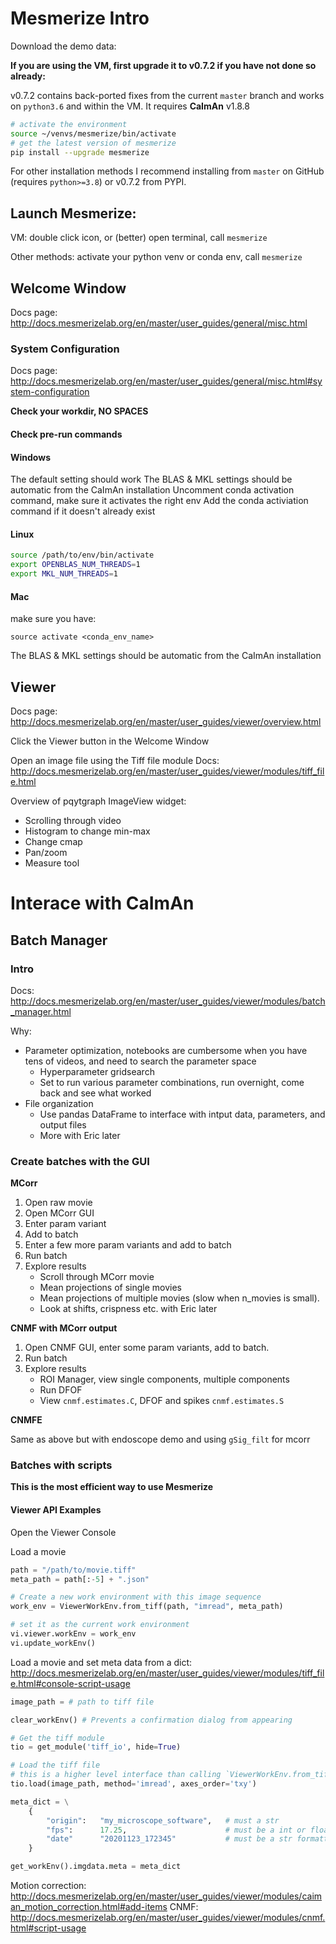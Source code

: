 # Mesmerize Intro
Download the demo data: <LINK HERE>

**If you are using the VM, first upgrade it to v0.7.2 if you have not done so already:**

v0.7.2 contains back-ported fixes from the current `master` branch and works on `python3.6` and within the VM. It requires **CaImAn** v1.8.8

```bash
# activate the environment
source ~/venvs/mesmerize/bin/activate
# get the latest version of mesmerize
pip install --upgrade mesmerize
```

For other installation methods I recommend installing from `master` on GitHub (requires `python>=3.8`) or v0.7.2 from PYPI.

## Launch Mesmerize:
VM: double click icon, or (better) open terminal, call `mesmerize`

Other methods: activate your python venv or conda env, call `mesmerize`

## Welcome Window
Docs page: http://docs.mesmerizelab.org/en/master/user_guides/general/misc.html

### System Configuration
Docs page: http://docs.mesmerizelab.org/en/master/user_guides/general/misc.html#system-configuration

**Check your workdir, NO SPACES**

#### Check pre-run commands

#### Windows
The default setting should work
The BLAS & MKL settings should be automatic from the CaImAn installation
Uncomment conda activation command, make sure it activates the right env
Add the conda activiation command if it doesn't already exist


#### Linux
```bash
source /path/to/env/bin/activate
export OPENBLAS_NUM_THREADS=1
export MKL_NUM_THREADS=1
```

#### Mac
make sure you have:

```
source activate <conda_env_name>
```

The BLAS & MKL settings should be automatic from the CaImAn installation

## Viewer
Docs page: http://docs.mesmerizelab.org/en/master/user_guides/viewer/overview.html

Click the Viewer button in the Welcome Window 

Open an image file using the Tiff file module
Docs: http://docs.mesmerizelab.org/en/master/user_guides/viewer/modules/tiff_file.html

Overview of pqytgraph ImageView widget:
  
* Scrolling through video
* Histogram to change min-max
* Change cmap
* Pan/zoom
* Measure tool

# Interace with CaImAn

## Batch Manager

### Intro
Docs: http://docs.mesmerizelab.org/en/master/user_guides/viewer/modules/batch_manager.html

Why:
  * Parameter optimization, notebooks are cumbersome when you have tens of videos, and need to search the parameter space
    * Hyperparameter gridsearch
    * Set to run various parameter combinations, run overnight, come back and see what worked
  * File organization
    * Use pandas DataFrame to interface with intput data, parameters, and output files
    * More with Eric later

### Create batches with the GUI
**MCorr**

1. Open raw movie
2. Open MCorr GUI
3. Enter param variant
4. Add to batch
5. Enter a few more param variants and add to batch
6. Run batch
7. Explore results
    * Scroll through MCorr movie
    * Mean projections of single movies
    * Mean projections of multiple movies (slow when n_movies is small).
    * Look at shifts, crispness etc. with Eric later

**CNMF with MCorr output**
1. Open CNMF GUI, enter some param variants, add to batch.
2. Run batch
3. Explore results
    * ROI Manager, view single components, multiple components
    * Run DFOF
    * View `cnmf.estimates.C`, DFOF and spikes `cnmf.estimates.S`

**CNMFE**

Same as above but with endoscope demo and using `gSig_filt` for mcorr
  
### Batches with scripts

**This is the most efficient way to use Mesmerize**

#### Viewer API Examples

Open the Viewer Console

Load a movie

```python
path = "/path/to/movie.tiff"
meta_path = path[:-5] + ".json"

# Create a new work environment with this image sequence
work_env = ViewerWorkEnv.from_tiff(path, "imread", meta_path)

# set it as the current work environment
vi.viewer.workEnv = work_env
vi.update_workEnv()
```

Load a movie and set meta data from a dict: http://docs.mesmerizelab.org/en/master/user_guides/viewer/modules/tiff_file.html#console-script-usage
  
```python
image_path = # path to tiff file

clear_workEnv() # Prevents a confirmation dialog from appearing

# Get the tiff module
tio = get_module('tiff_io', hide=True)

# Load the tiff file
# this is a higher level interface than calling `ViewerWorkEnv.from_tiff()`
tio.load(image_path, method='imread', axes_order='txy')

meta_dict = \
    {
        "origin":   "my_microscope_software",   # must a str
        "fps":      17.25,                      # must be a int or float
        "date"      "20201123_172345"           # must be a str formatted as "YYYYMMDD_HHMMSS"/
    }

get_workEnv().imgdata.meta = meta_dict
```

Motion correction: http://docs.mesmerizelab.org/en/master/user_guides/viewer/modules/caiman_motion_correction.html#add-items
CNMF: http://docs.mesmerizelab.org/en/master/user_guides/viewer/modules/cnmf.html#script-usage
